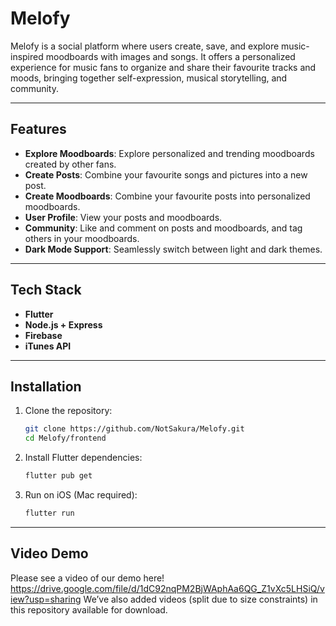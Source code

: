 # Melofy
Melofy is a social platform where users create, save, and explore music-inspired moodboards with images and songs. It offers a personalized experience for music fans to organize and share their favourite tracks and moods, bringing together self-expression, musical storytelling, and community.

---

## Features

- **Explore Moodboards**: Explore personalized and trending moodboards created by other fans.
- **Create Posts**: Combine your favourite songs and pictures into a new post.  
- **Create Moodboards**: Combine your favourite posts into personalized moodboards.  
- **User Profile**: View your posts and moodboards.
- **Community**: Like and comment on posts and moodboards, and tag others in your moodboards.
- **Dark Mode Support**: Seamlessly switch between light and dark themes.  

---

## Tech Stack

- **Flutter**
- **Node.js + Express**
- **Firebase**
- **iTunes API**


---

## Installation


1. Clone the repository:  
    ```bash
    git clone https://github.com/NotSakura/Melofy.git
    cd Melofy/frontend
    ```
2. Install Flutter dependencies:  
    ```bash
    flutter pub get
    ```
3. Run on iOS (Mac required):  
    ```bash
    flutter run
    ```

---

## Video Demo

Please see a video of our demo here! https://drive.google.com/file/d/1dC92nqPM2BjWAphAa6QG_Z1vXc5LHSiQ/view?usp=sharing 
We’ve also added videos (split due to size constraints) in this repository available for download.
